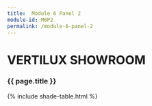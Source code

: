 ```yaml
---
title:  Module 6 Panel 2
module-id: M6P2
permalink: /module-6-panel-2
---
```


<html>
<head>
  <link href="/assests/panel-style.css" rel="stylesheet" type="text/css" />
</head>

<body>
  <div id="gradient">
    <div class="wrap">
      <div class="title">
        <h1>VERTILUX SHOWROOM</h1>
        <h3>{{ page.title }}</h3>
      </div>
      <div class="panel">
      {% include shade-table.html %}
      </div>
    </div>
  </div>

  <script src="https://cdnjs.cloudflare.com/ajax/libs/jquery/2.0.2/jquery.min.js"></script>
  <script src="/assests/panel-script.js" type="text/javascript"></script>
</body>

</html>